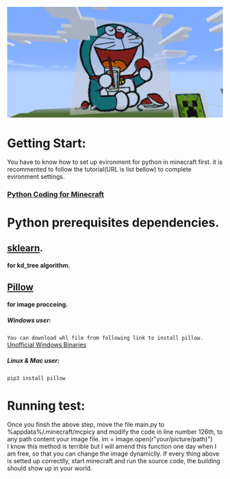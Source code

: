 ![alt text](https://github.com/N0nent1ty/AutoBuildInMineCraft/blob/master/screen_shot/1.png)

# Getting Start:
You have to know how to set up evironment for python in minecraft first.
it is recommented to follow the tutorial(URL is list bellow) to complete evironment settings.
### [Python Coding for Minecraft](http://www.instructables.com/id/Python-coding-for-Minecraft/)


# Python prerequisites dependencies.
## [sklearn](http://scikit-learn.org/stable/). 
#### for kd_tree algorithm.

## [Pillow](https://pillow.readthedocs.io/en/4.3.x/) 
#### for image procceing.

##### Windows user:
``
You can download whl file from following link to install pillow.
``
[Unofficial Windows Binaries ](https://www.lfd.uci.edu/~gohlke/pythonlibs/)
##### Linux & Mac user:
``
pip3 install pillow 
``


# Running test:
Once you finsh the above step, move the file main.py to %appdata%/.minecraft/mcpicy 
and modify the code in line number 126th, to any path content your image file.
im = Image.open(r"your/picture/path)")
</br>
I know this method is terrible but I will amend this function one day when I am free,
so that you can change the image dynamiclly.
If every thing above is setted up correctlly,
start minecraft and run the source code, the building should show up in your world.

